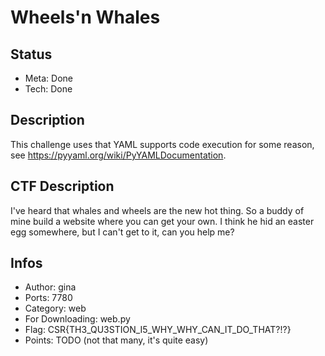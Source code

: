 Wheels'n Whales
==============

## Status

* Meta: Done
* Tech: Done

## Description

This challenge uses that YAML supports code execution for some reason, see https://pyyaml.org/wiki/PyYAMLDocumentation.

## CTF Description

I've heard that whales and wheels are the new hot thing. So a buddy of mine build a website where you can get your own. 
I think he hid an easter egg somewhere, but I can't get to it, can you help me?

## Infos

* Author: gina
* Ports: 7780
* Category: web
* For Downloading: web.py
* Flag: CSR{TH3_QU3STION_I5_WHY_WHY_CAN_IT_DO_THAT?!?}
* Points: TODO (not that many, it's quite easy)

